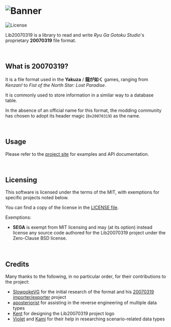 ![Banner](https://github.com/user-attachments/assets/5e017dca-1240-4d38-80e6-691ce845de08)
=====

![License](https://img.shields.io/badge/License-MIT-blue.svg)

Lib20070319 is a library to read and write _Ryu Ga Gotoku Studio_'s proprietary **20070319** file format.

<br/>

## What is 20070319?

It is a file format used in the **Yakuza** / **龍が如く** games, ranging from *Kenzan!* to *Fist of the North Star: Lost Paradise*.

It is commonly used to store information in a similar way to a database table.

In the absence of an official name for this format, the modding community has chosen to adopt its header magic (`0x20070319`) as the name.

<br/>

## Usage

Please refer to the [project site](https://ret-hz.github.io/Lib20070319) for examples and API documentation.

<br/>

## Licensing

This software is licensed under the terms of the MIT, with exemptions for specific projects noted below.

You can find a copy of the license in the [LICENSE file](LICENSE).

Exemptions:
* **SEGA** is exempt from MIT licensing and may (at its option) instead license any source code authored for the Lib20070319 project under the Zero-Clause BSD license.

<br/>

## Credits

Many thanks to the following, in no particular order, for their contributions to the project:

* [SlowpokeVG](https://github.com/SlowpokeVG) for the initial research of the format and his [20070319 importer/exporter](https://github.com/SlowpokeVG/Yakuza-2007.03.19-bin-file-exporter-importer) project
* [aposteriorist](https://github.com/aposteriorist) for assisting in the reverse engineering of multiple data types
* [Kent](https://github.com/Constasis) for designing the Lib20070319 project logo
* [Violet](https://github.com/SamuraiOndo) and [Kami](https://github.com/kamikazziee) for their help in researching scenario-related data types

